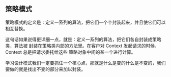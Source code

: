 ## 策略模式

策略模式的定义是：定义一系列的算法，把它们一个个封装起来，并且使它们可以相互替换。

这句话如果说得更详细一点，就是：定义一系列的算法，把它们各自封装成策略类，算法被
封装在策略类内部的方法里。在客户对 Context 发起请求的时候，Context 总是把请求委托给这些
策略对象中间的某一个进行计算。

学习设计模式我们一定要抓住一个核心点，那就是什么是变的什么是不变的，我们要做的就是找出不变的部分来加以封装。
